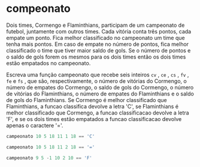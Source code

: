 # compeonato

Dois times, Cormengo e Flaminthians, participam de um campeonato de futebol, juntamente com outros times. Cada vitória conta três pontos, cada empate um ponto. Fica melhor classificado no campeonato um time que tenha mais pontos. Em caso de empate no número de pontos, fica melhor classificado o time que tiver maior saldo de gols. Se o número de pontos e o saldo de gols forem os mesmos para os dois times então os dois times estão empatados no campeonato.



Escreva uma função campeonato que recebe seis inteiros `cv` , `ce` , `cs` , `fv` , `fe` e `fs` , que são, respectivamente, o número de vitórias do Cormengo, o número de empates do Cormengo, o saldo de gols do Cormengo, o número de vitórias do Flaminthians, o número de empates do Flaminthians e o saldo de gols do Flaminthians. Se Cormengo é melhor classificado que Flaminthians, a funcao classifica devolve a letra 'C', se Flaminthians é melhor classificado que Cormengo, a funcao classificacao devolve a letra 'F', e se os dois times estão empatados a funcao classificacao devolve apenas o caractere '='.


```hs
campeonato 10 5 18 11 1 18 == 'C'

campeonato 10 5 18 11 2 18 == '='

campeonato 9 5 -1 10 2 10 == 'F'
```

